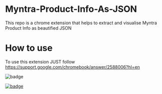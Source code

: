 # Myntra-Product-Info-As-JSON
This repo is a chrome extension that helps to extract and visualise Myntra Product Info as beautified JSON

# How to use 
To use this extension JUST follow https://support.google.com/chromebook/answer/2588006?hl=en

<img src="https://img.shields.io/badge/Google_chrome-4285F4?style=for-the-badge&logo=Google-chrome&logoColor=red" alt="badge"/>

[![badge](https://img.shields.io/badge/Example-Orange-orange.svg)](chrome://extensions) 

